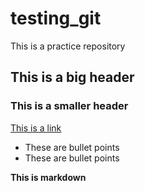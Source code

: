 # testing_git

This is a practice repository

## This is a big header

### This is a smaller header

[This is a link](https://codingnomads.com)

- These are bullet points
- These are bullet points

**This is markdown**
